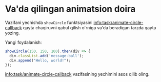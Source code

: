 
# Va'da qilingan animatsion doira

Vazifani yechishda `showCircle` funktsiyasini <info:task/animate-circle-callback> qayta chaqiruvni qabul qilish o'rniga va'da beradigan tarzda qayta yozing.

Yangi foydalanish:

```js
showCircle(150, 150, 100).then(div => {
  div.classList.add('message-ball');
  div.append("Hello, world!");
});
```

<info:task/animate-circle-callback> vazifasining yechimini asos qilib oling.
